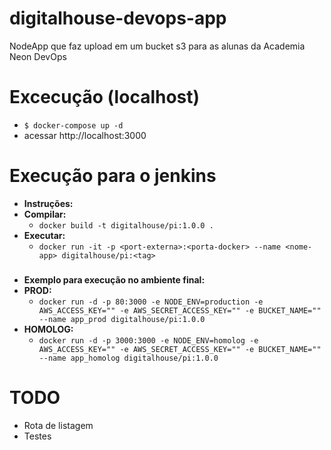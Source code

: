 
# digitalhouse-devops-app
NodeApp que faz upload em um bucket s3 para as alunas da Academia Neon DevOps

# Excecução (localhost)
* `$ docker-compose up -d`
* acessar http://localhost:3000

# Execução para o jenkins
* **Instruções:** 
* **Compilar:**  
	* `docker build -t digitalhouse/pi:1.0.0 .`
* **Executar:** 
	* `docker run -it -p <port-externa>:<porta-docker> --name <nome-app> digitalhouse/pi:<tag>`

###

* **Exemplo para execução no ambiente final:**
* **PROD:**  
	* `docker run -d -p 80:3000 -e NODE_ENV=production -e AWS_ACCESS_KEY="" -e AWS_SECRET_ACCESS_KEY="" -e BUCKET_NAME="" --name app_prod digitalhouse/pi:1.0.0`
* **HOMOLOG:** 
	* `docker run -d -p 3000:3000 -e NODE_ENV=homolog -e AWS_ACCESS_KEY="" -e AWS_SECRET_ACCESS_KEY="" -e BUCKET_NAME=""  --name app_homolog digitalhouse/pi:1.0.0`


# TODO
- Rota de listagem
- Testes
